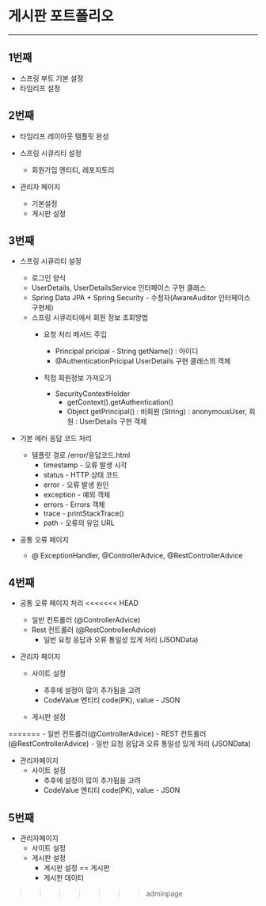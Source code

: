 # 게시판 포트폴리오
* * *
## 1번째
* 스프링 부트 기본 설정
* 타임리프 설정



## 2번째
* 타임리프 레이아웃 템플릿 완성
* 스프링 시큐리티 설정
	- 회원가입 엔티티, 레포지토리


*	관리자 페이지
	- 기본설정
	- 게시판 설정
	
## 3번째
* 스프링 시큐리티 설정
	- 로그인 양식
	- UserDetails, UserDetailsService 인터페이스 구현 클래스
	- Spring Data JPA + Spring Security - 수정자(AwareAuditor 인터페이스 구현체)
	- 스프링 시큐리티에서 회원 정보 조회방법
		- 요청 처리 메서드 주입
			- Principal pricipal - String getName() : 아이디
			- @AuthenticationPricipal UserDetails 구현 클래스의 객체
			
		- 직접 회원정보 가져오기
			- SecurityContextHolder
				- getContext().getAuthentication()
				- Object getPrincipal() : 비회원 (String) : anonymousUser, 회원 : UserDetails 구현 객체
			
	
* 기본 에러 응답 코드 처리
	- 템플릿 경로 /error/응답코드.html
		- timestamp - 오류 발생 시각
		- status - HTTP 상태 코드
		- error - 오류 발생 원인
		- exception - 예외 객체
		- errors - Errors 객체
		- trace - printStackTrace()
		- path - 오류의 유입 URL
		
* 공통 오류 페이지 
	- @ ExceptionHandler, @ControllerAdvice, @RestControllerAdvice
		
	
## 4번째
* 공통 오류 페이지 처리
<<<<<<< HEAD
	- 일반 컨트롤러 (@ControllerAdvice)
	- Rest 컨트롤러 (@RestControllerAdvice)
		- 일반 요청 응답과 오류 통일성 있게 처리 (JSONData)
	
* 관리자 페이지
	- 사이트 설정
		- 추후에 설정이 많이 추가됨을 고려
		- CodeValue 엔티티 code(PK), value - JSON
	
	- 게시판 설정
		
=======
	- 일반 컨트롤러(@ControllerAdvice)
	- REST 컨트롤러(@RestControllerAdvice)
		- 일반 요청 응답과 오류 통일성 있게 처리 (JSONData)

* 관리자페이지
	- 사이트 설정
		- 추후에 설정이 많이 추가됨을 고려
		- CodeValue 엔티티 code(PK), value - JSON
		
## 5번째
* 관리자페이지
	- 사이트 설정
	- 게시판 설정
		- 게시판 설정 == 게시판
		- 게시판 데이터

>>>>>>> adminpage
	